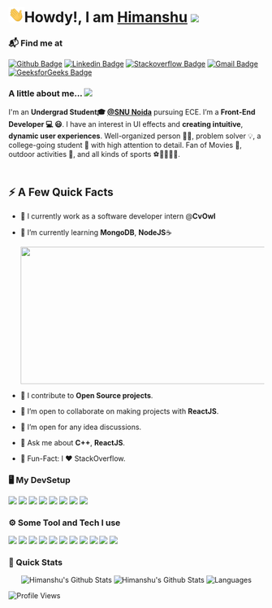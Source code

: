 <h1> <img src="https://raw.githubusercontent.com/ABSphreak/ABSphreak/master/gifs/Hi.gif" height="30px">Howdy!, I am <a href="https://github.com/Himanshu-370">Himanshu</a> <img height="30px" src="https://emojis.slackmojis.com/emojis/images/1531849430/4246/blob-sunglasses.gif?1531849430"></h1>
</h1>

### 📬 Find me at

[![Github Badge](https://img.shields.io/badge/GitHub-100000?style=for-the-badge&logo=github&logoColor=white)](https://github.com/Himanshu-370)
[![Linkedin Badge](https://img.shields.io/badge/LinkedIn-0077B5?style=for-the-badge&logo=linkedin&logoColor=white)](https://www.linkedin.com/in/himanshu-singh-85454b160/)
[![Stackoverflow Badge](https://img.shields.io/badge/Stack_Overflow-FE7A16?style=for-the-badge&logo=stack-overflow&logoColor=white)](https://stackoverflow.com/users/19116823/himanshu-singh)
[![Gmail Badge](https://img.shields.io/badge/Gmail-D14836?style=for-the-badge&logo=gmail&logoColor=white)](mailto:himanshuich20@gmail.com)
[![GeeksforGeeks Badge](https://img.shields.io/badge/GeeksforGeeks-298D46?style=for-the-badge&logo=geeksforgeeks&logoColor=white)](https://auth.geeksforgeeks.org/user/himanshuich20/profile)

### A little about me... <img src="https://media.giphy.com/media/VgCDAzcKvsR6OM0uWg/giphy.gif" width="50">

I'm an **Undergrad Student🎓 [@SNU Noida](https://snu.edu.in/home)** pursuing ECE. I’m a **Front-End Developer 💻 😃**. I have an interest in UI effects and **creating intuitive**, **dynamic user experiences**.
Well-organized person 👨‍💼, problem solver 💡, a college-going student 🏫 with high attention to detail. Fan of Movies 🍿, outdoor activities 👟, and all kinds of sports ⚽🏏🏓🏊‍♂️.
<br/><br/>

## ⚡️ A Few Quick Facts

- 🔭 I currently work as a software developer intern @**CvOwl**
- 🌱 I’m currently learning **MongoDB**, **NodeJS**☕

  <img width="490" height="270" src="https://media.giphy.com/media/toXKzaJP3WIgM/giphy.gif" align=center>

- 📝 I contribute to **Open Source projects**.
- 👯 I’m open to collaborate on making projects with **ReactJS**.
- 🤔 I’m open for any idea discussions.
- 💬 Ask me about **C++**, **ReactJS**.
- 🎉 Fun-Fact: I ❤️ StackOverflow.

### 🖥️ My DevSetup

<img src="https://img.shields.io/badge/Intel%20Core_i5_10th-0071C5?style=for-the-badge&logo=intel&logoColor=white"> <img src="https://img.shields.io/badge/NVIDIA-GTX1650-76B900?style=for-the-badge&logo=nvidia&logoColor=white"> <img src="https://img.shields.io/badge/windows%20terminal-4D4D4D?style=for-the-badge&logo=windows%20terminal&logoColor=white"> <img src="https://img.shields.io/badge/Windows-0078D6?style=for-the-badge&logo=windows&logoColor=white"> <img src="https://img.shields.io/badge/Spotify-1ED760?&style=for-the-badge&logo=spotify&logoColor=white"> <img src="https://img.shields.io/badge/Google_chrome-4285F4?style=for-the-badge&logo=Google-chrome&logoColor=white"> <img src="https://img.shields.io/badge/YouTube-FF0000?style=for-the-badge&logo=youtube&logoColor=white"> <img src="https://img.shields.io/badge/VSCode-0078D4?style=for-the-badge&logo=visual%20studio%20code&logoColor=white">  


### ⚙️ Some Tool and Tech I use

<code><img height="30" src="https://img.shields.io/badge/C%2B%2B-00599C?style=for-the-badge&logo=c%2B%2B&logoColor=white"></code>
<code><img height="30" src="https://img.shields.io/badge/JavaScript-323330?style=for-the-badge&logo=javascript&logoColor=F7DF1E"></code> 
<code><img height="30" src="https://img.shields.io/badge/React-20232A?style=for-the-badge&logo=react&logoColor=61DAFB"></code>
<code><img height="30" src="https://img.shields.io/badge/Node.js-339933?style=for-the-badge&logo=nodedotjs&logoColor=white"></code>
<code><img height="30" src="https://img.shields.io/badge/MongoDB-4EA94B?style=for-the-badge&logo=mongodb&logoColor=white"></code>
<code><img height="30" src="https://img.shields.io/badge/HTML5-E34F26?style=for-the-badge&logo=html5&logoColor=white"></code>
<code><img height="30" src="https://img.shields.io/badge/CSS3-1572B6?style=for-the-badge&logo=css3&logoColor=white"></code>
<code><img height="30" src="https://img.shields.io/badge/Bootstrap-563D7C?style=for-the-badge&logo=bootstrap&logoColor=white"></code>
<code><img height="30" src="https://img.shields.io/badge/GitHub-100000?style=for-the-badge&logo=github&logoColor=white"></code>
<code><img height="30" src="https://img.shields.io/badge/GitLab-330F63?style=for-the-badge&logo=gitlab&logoColor=white"></code>
<code><img height="30" src="https://img.shields.io/badge/Material%20UI-007FFF?style=for-the-badge&logo=mui&logoColor=white"></code>

### 🚀 Quick Stats

<p align="center">
<img width="450"  src="https://github-readme-stats.vercel.app/api?username=Himanshu-370" alt="Himanshu's Github Stats" />

<img width="450"  src="https://github-readme-streak-stats.herokuapp.com/?user=Himanshu-370" alt="Himanshu's Github Stats" />

<img width="450"  src="https://github-readme-stats.vercel.app/api/top-langs/?username=Himanshu-370&layout=compact" alt="Languages" />

</p>

![Profile Views](https://komarev.com/ghpvc/?username=Himanshu-370)
